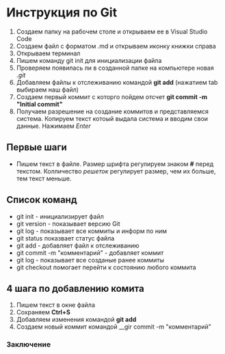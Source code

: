 # Инструкция по Git
1. Создаем папку на рабочем столе и открываем ее в Visual Studio Code
2. Создаем файл с форматом .md и открываем иконку книжки справа
3. Открываем терминал
4. Пишем команду git init для инициализации файла
5. Проверяем появилась ли в созданной папке на компьютере  новая *.git*
6. Добавляем файлы к отслеживанию командой __git add__ (нажатием tab выбираем наш файл)
7. Создаем первый коммит с которго пойдем отсчет __git commit -m "Initial commit"__
8. Получаем разрешение на создание коммитов и представляемся система. Копируем текст котоый выдала система и вводим свои данные. Нажимаем *Enter*

## Первые шаги
* Пишем текст в файле. Размер шрифта регулируем знаком __#__ перед текстом. Колличество *решеток* регулирует размер, чем их больше, тем текст меньше.
## Список команд
* git init - инициализирует файл
* git version - показывает версию Git 
* git log - показывает все коммиты и информ по ним
* git status показвает статус файла
* git add - добавляет файл к отслеживанию
* git commit -m "комментарий" - добавляет коммит
* git log - показывает все созданые ранее коммиты
* git checkout помогает перейти к состоянию любого коммита
## 4 шага по добавлению комита
1. Пишем текст в окне файла
2. Сохраняем __Сtrl+S__
3. Добавляем изменения командой __git add__
4. Создаем новый коммит командой __gir commit -m "комментарий"
### Заключение